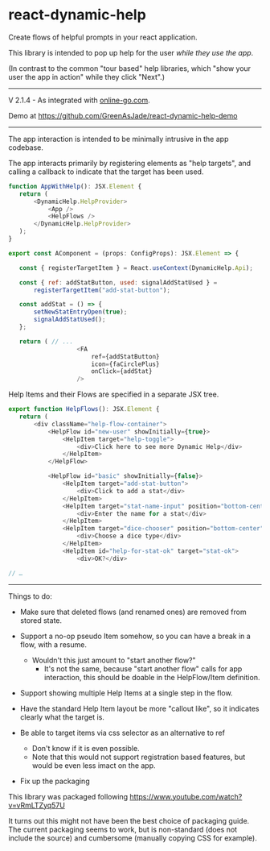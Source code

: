 # react-dynamic-help
Create flows of helpful prompts in your react application.

This library is intended to pop up help for the user _while they use the app_.

(In contrast to the common "tour based" help libraries, which "show your user the app in action" while they click "Next".)

---

V 2.1.4 - As integrated with [online-go.com](https://online-go.com).

Demo at https://github.com/GreenAsJade/react-dynamic-help-demo

---

The app interaction is intended to be minimally intrusive in the app codebase.

The app interacts primarily by registering elements as "help targets", and calling a callback to indicate that the target has been used.
```js
function AppWithHelp(): JSX.Element {
   return (
       <DynamicHelp.HelpProvider>
           <App />
           <HelpFlows />
       </DynamicHelp.HelpProvider>
   );
}

export const AComponent = (props: ConfigProps): JSX.Element => {

   const { registerTargetItem } = React.useContext(DynamicHelp.Api);

   const { ref: addStatButton, used: signalAddStatUsed } =
       registerTargetItem("add-stat-button");

   const addStat = () => {
       setNewStatEntryOpen(true);
       signalAddStatUsed();
   };

   return ( // ...
                   <FA
                       ref={addStatButton}
                       icon={faCirclePlus}
                       onClick={addStat}
                   />

```

Help Items and their Flows are specified in a separate JSX tree.

```js
export function HelpFlows(): JSX.Element {
   return (
       <div className="help-flow-container">
           <HelpFlow id="new-user" showInitially={true}>
               <HelpItem target="help-toggle">
                   <div>Click here to see more Dynamic Help</div>
               </HelpItem>
           </HelpFlow>

           <HelpFlow id="basic" showInitially={false}>
               <HelpItem target="add-stat-button">
                   <div>Click to add a stat</div>
               </HelpItem>
               <HelpItem target="stat-name-input" position="bottom-centre">
                   <div>Enter the name for a stat</div>
               </HelpItem>
               <HelpItem target="dice-chooser" position="bottom-center">
                   <div>Choose a dice type</div>
               </HelpItem>
               <HelpItem id="help-for-stat-ok" target="stat-ok">
                   <div>OK?</div>

// …
```

---

Things to do:

 - Make sure that deleted flows (and renamed ones) are removed from stored state.

 - Support a no-op pseudo Item somehow, so you can have a break in a flow, with a resume.
    - Wouldn't this just amount to "start another flow?"
       - It's not the same, because "start another flow" calls for app interaction, this should be doable in the HelpFlow/Item definition.

 - Support showing multiple Help Items at a single step in the flow.

 - Have the standard Help Item layout be more "callout like", so it indicates clearly what the target is.

 - Be able to target items via css selector as an alternative to ref
    - Don't know if it is even possible.
    - Note that this would not support registration based features, but would be even less imact on the app.

 - Fix up the packaging

This library was packaged following https://www.youtube.com/watch?v=vRmLTZyq57U

It turns out this might not have been the best choice of packaging guide.   The current packaging seems to work, but is non-standard (does not include the source) and cumbersome (manually copying CSS for example).
